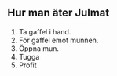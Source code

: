## Hur man äter Julmat
1. Ta gaffel i hand.
1. För gaffel emot munnen.
1. Öppna mun.
1. Tugga
1. Profit